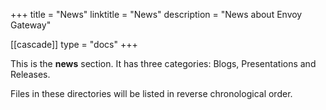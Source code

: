 +++
title = "News"
linktitle = "News"
description = "News about Envoy Gateway"

[[cascade]]
type = "docs"
+++

This is the **news** section. It has three categories: Blogs, Presentations and Releases.

Files in these directories will be listed in reverse chronological order.

